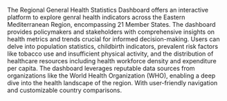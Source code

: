 The Regional General Health Statistics Dashboard offers an interactive platform to explore genral health indicators across the Eastern Mediterranean Region, encompassing 21 Member States. The dashboard provides policymakers and stakeholders with comprehensive insights on health metrics and trends crucial for informed decision-making. Users can delve into population statistics, childbirth indicators, prevalent risk factors like tobacco use and insufficient physical activity, and the distribution of healthcare resources including health workforce density and expenditure per capita. The dashboard leverages reputable data sources from organizations like the World Health Organization (WHO), enabling a deep dive into the health landscape of the region. With user-friendly navigation and customizable country comparisons. 
